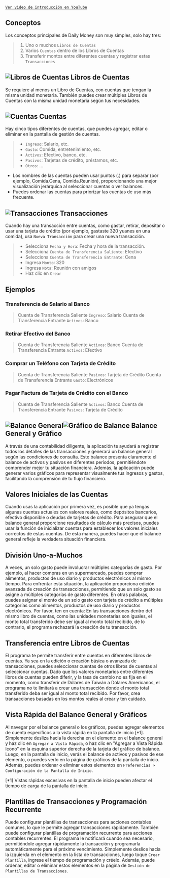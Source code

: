 
[`Ver video de introducción en YouTube`](https://youtu.be/uN3GkA_Afuw)

## Conceptos

Los conceptos principales de Daily Money son muy simples, solo hay tres:

> 1. Uno o muchos `Libros de Cuentas`
> 2. Varios `Cuentas` dentro de los Libros de Cuentas
> 3. Transferir montos entre diferentes cuentas y registrar estas `Transacciones`

## ![Libros de Cuentas](icon:///notebook-multiple) Libros de Cuentas

Se requiere al menos un Libro de Cuentas, con cuentas que tengan la misma unidad monetaria. También puedes crear múltiples Libros de Cuentas con la misma unidad monetaria según tus necesidades.

## ![Cuentas](icon:///bookmark-multiple) Cuentas

Hay cinco tipos diferentes de cuentas, que puedes agregar, editar o eliminar en la pantalla de gestión de cuentas.

> - `Ingreso`: Salario, etc.
> - `Gasto`: Comida, entretenimiento, etc.
> - `Activos`: Efectivo, banco, etc.
> - `Pasivos`: Tarjetas de crédito, préstamos, etc.
> - `Otros`: ...

* Los nombres de las cuentas pueden usar puntos (.) para separar (por ejemplo, Comida.Cena, Comida.Reunión), proporcionando una mejor visualización jerárquica al seleccionar cuentas o ver balances.
* Puedes ordenar las cuentas para priorizar las cuentas de uso más frecuente.

## ![Transacciones](icon:///receipt) Transacciones 

Cuando hay una transacción entre cuentas, como gastar, retirar, depositar o usar una tarjeta de crédito (por ejemplo, gastaste 320 yuanes en una comida), usa `Nueva Transacción` para crear una nueva transacción.
> - Selecciona `Fecha y Hora`: Fecha y hora de la transacción.
> - Selecciona `Cuenta de Transferencia Saliente`: Efectivo
> - Selecciona `Cuenta de Transferencia Entrante`: Cena
> - Ingresa `Monto`: 320
> - Ingresa `Nota`: Reunión con amigos
> - Haz clic en `Crear`

## Ejemplos

### Transferencia de Salario al Banco

> Cuenta de Transferencia Saliente `Ingreso`: Salario
> Cuenta de Transferencia Entrante `Activos`: Banco

### Retirar Efectivo del Banco

> Cuenta de Transferencia Saliente `Activos`: Banco
> Cuenta de Transferencia Entrante `Activos`: Efectivo

### Comprar un Teléfono con Tarjeta de Crédito

> Cuenta de Transferencia Saliente `Pasivos`: Tarjeta de Crédito
> Cuenta de Transferencia Entrante `Gasto`: Electrónicos

### Pagar Factura de Tarjeta de Crédito con el Banco

> Cuenta de Transferencia Saliente `Activos`: Banco 
> Cuenta de Transferencia Entrante `Pasivos`: Tarjeta de Crédito

## ![Balance General](icon:///scale-balance)![Gráfico de Balance](icon:///chart-pie) Balance General y Gráfico

A través de una contabilidad diligente, la aplicación te ayudará a registrar todos los detalles de las transacciones y generará un balance general según las condiciones de consulta. Este balance presenta claramente el balance de activos y pasivos en diferentes períodos, permitiéndote comprender mejor tu situación financiera. Además, la aplicación puede generar varios gráficos para representar visualmente tus ingresos y gastos, facilitando la comprensión de tu flujo financiero.

## Valores Iniciales de las Cuentas

Cuando usas la aplicación por primera vez, es posible que ya tengas algunas cuentas actuales con valores reales, como depósitos bancarios, efectivo disponible o deudas de tarjetas de crédito. Para asegurar que el balance general proporcione resultados de cálculo más precisos, puedes usar la función de inicializar cuentas para establecer los valores iniciales correctos de estas cuentas. De esta manera, puedes hacer que el balance general refleje la verdadera situación financiera.

## División Uno-a-Muchos

A veces, un solo gasto puede involucrar múltiples categorías de gasto. Por ejemplo, al hacer compras en un supermercado, puedes comprar alimentos, productos de uso diario y productos electrónicos al mismo tiempo. Para enfrentar esta situación, la aplicación proporciona edición avanzada de creación de transacciones, permitiendo que un solo gasto se asigne a múltiples categorías de gasto diferentes. En otras palabras, puedes asignar el monto de un solo gasto con tarjeta de crédito a múltiples categorías como alimentos, productos de uso diario y productos electrónicos. Por favor, ten en cuenta: En las transacciones dentro del mismo libro de cuentas, como las unidades monetarias son iguales, el monto total transferido debe ser igual al monto total recibido, de lo contrario, el programa rechazará la creación de tu transacción.

## Transferencia entre Libros de Cuentas

El programa te permite transferir entre cuentas en diferentes libros de cuentas. Ya sea en la edición o creación básica o avanzada de transacciones, puedes seleccionar cuentas de otros libros de cuentas al seleccionar cuentas. Dado que los valores monetarios entre diferentes libros de cuentas pueden diferir, y la tasa de cambio no es fija en el momento, como transferir de Dólares de Taiwán a Dólares Americanos, el programa no te limitará a crear una transacción donde el monto total transferido deba ser igual al monto total recibido. Por favor, crea transacciones basadas en los montos reales al crear y ten cuidado.

## Vista Rápida del Balance General y Gráficos

Al navegar por el balance general o los gráficos, puedes agregar elementos de cuenta específicos a la vista rápida en la pantalla de inicio [*1]. Simplemente desliza hacia la derecha en el elemento en el balance general y haz clic en `Agregar a Vista Rápida`, o haz clic en "Agregar a Vista Rápida Icono" en la esquina superior derecha de la tarjeta del gráfico de balance. Luego, en la pantalla de inicio, verás el balance de activos y pasivos de ese elemento, o puedes verlo en la página de gráficos de la pantalla de inicio. Además, puedes ordenar o eliminar estos elementos en `Preferencias > Configuración de la Pantalla de Inicio`.

[*1] Vistas rápidas excesivas en la pantalla de inicio pueden afectar el tiempo de carga de la pantalla de inicio.

## Plantillas de Transacciones y Programación Recurrente

Puede configurar plantillas de transacciones para acciones contables comunes, lo que le permite agregar transacciones rápidamente. También puede configurar plantillas de programación recurrente para acciones contables recurrentes. El programa le notificará cuando sea necesario, permitiéndole agregar rápidamente la transacción y programarla automáticamente para el próximo vencimiento. Simplemente deslice hacia la izquierda en el elemento en la lista de transacciones, luego toque `Crear Plantilla`, ingrese el tiempo de programación y créelo. Además, puede ordenar, editar o eliminar estos elementos en la página de `Gestión de Plantillas de Transacciones`.